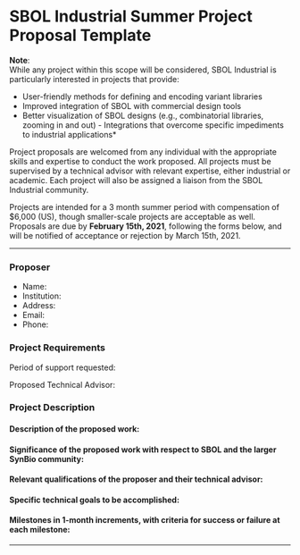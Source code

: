 # SBOL Industrial Summer Project Proposal Template

**Note**:  
While any project within this scope will be considered, SBOL Industrial is particularly interested in projects that provide:
- User-friendly methods for defining and encoding variant libraries
- Improved integration of SBOL with commercial design tools
- Better visualization of SBOL designs (e.g., combinatorial libraries, zooming in and out) - Integrations that overcome specific impediments to industrial applications*

Project proposals are welcomed from any individual with the appropriate skills and expertise to conduct the work proposed. All projects must be supervised by a technical advisor with relevant expertise, either industrial or academic. Each project will also be assigned a liaison from the SBOL Industrial community.

Projects are intended for a 3 month summer period with compensation of $6,000 (US), though smaller-scale projects are acceptable as well. Proposals are due by **February 15th, 2021**, following the forms below, and will be notified of acceptance or rejection by March 15th, 2021.

---

### Proposer
- Name: 
- Institution: 
- Address: 
- Email: 
- Phone: 


### Project Requirements
Period of support requested: 

Proposed Technical Advisor: 

### Project Description
#### Description of the proposed work: 
#### Significance of the proposed work with respect to SBOL and the larger SynBio community:
#### Relevant qualifications of the proposer and their technical advisor:
#### Specific technical goals to be accomplished:
#### Milestones in 1-month increments, with criteria for success or failure at each milestone:

---

